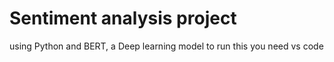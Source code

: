 # Sentiment analysis project
using Python and BERT, a Deep learning model
to run this you need vs code 
